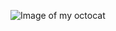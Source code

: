 ![Image of my octocat](https://user-images.githubusercontent.com/33939875/47180404-26cbc680-d2e6-11e8-82bd-c9bd83bce888.png)
